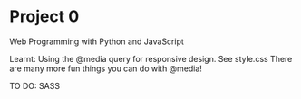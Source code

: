 # Project 0

Web Programming with Python and JavaScript

Learnt:
Using the @media query for responsive design. See style.css
There are many more fun things you can do with @media!


TO DO:
SASS
